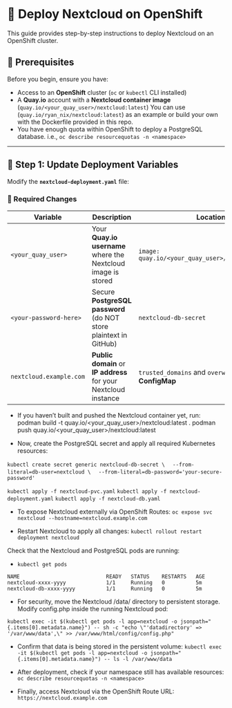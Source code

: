 # 🚀 Deploy Nextcloud on OpenShift

This guide provides step-by-step instructions to deploy Nextcloud on an OpenShift cluster.

## **📌 Prerequisites**
Before you begin, ensure you have:
- Access to an **OpenShift** cluster (`oc` or `kubectl` CLI installed)
- A **Quay.io** account with a **Nextcloud container image** (`quay.io/<your_quay_user>/nextcloud:latest`) You can use (`quay.io/ryan_nix/nextcloud:latest`) as an example or build your own with the Dockerfile provided in this repo.
- You have enough quota within OpenShift to deploy a PostgreSQL database. i.e., `oc describe resourcequotas -n <namespace>`

---

## **🔧 Step 1: Update Deployment Variables**
Modify the **`nextcloud-deployment.yaml`** file:

### **📝 Required Changes**
| Variable | Description | Location |
|----------|------------|----------|
| `<your_quay_user>` | Your **Quay.io username** where the Nextcloud image is stored | `image: quay.io/<your_quay_user>/nextcloud:latest` |
| `<your-password-here>` | Secure **PostgreSQL password** (do NOT store plaintext in GitHub) | `nextcloud-db-secret` |
| `nextcloud.example.com` | **Public domain** or **IP address** for your Nextcloud instance | `trusted_domains` and `overwrite.cli.url` in **ConfigMap** |

- If you haven’t built and pushed the Nextcloud container yet, run:
podman build -t quay.io/<your_quay_user>/nextcloud:latest .
podman push quay.io/<your_quay_user>/nextcloud:latest

- Now, create the PostgreSQL secret and apply all required Kubernetes resources:

`kubectl create secret generic nextcloud-db-secret \`
`  --from-literal=db-user=nextcloud \`
`  --from-literal=db-password='your-secure-password'`

`kubectl apply -f nextcloud-pvc.yaml`
`kubectl apply -f nextcloud-deployment.yaml`
`kubectl apply -f nextcloud-db.yaml`

- To expose Nextcloud externally via OpenShift Routes:
`oc expose svc nextcloud --hostname=nextcloud.example.com`

- Restart Nextcloud to apply all changes:
`kubectl rollout restart deployment nextcloud`

Check that the Nextcloud and PostgreSQL pods are running:
- `kubectl get pods`
```
NAME                            READY   STATUS    RESTARTS   AGE
nextcloud-xxxx-yyyy             1/1     Running   0          5m
nextcloud-db-xxxx-yyyy          1/1     Running   0          5m
```

- For security, move the Nextcloud /data/ directory to persistent storage. Modify config.php inside the running Nextcloud pod:

`kubectl exec -it $(kubectl get pods -l app=nextcloud -o jsonpath="{.items[0].metadata.name}") -- sh -c "echo \"'datadirectory' => '/var/www/data',\" >> /var/www/html/config/config.php"`

- Confirm that data is being stored in the persistent volume:
`kubectl exec -it $(kubectl get pods -l app=nextcloud -o jsonpath="{.items[0].metadata.name}") -- ls -l /var/www/data`

- After deployment, check if your namespace still has available resources:
`oc describe resourcequotas -n <namespace>`

- Finally, access Nextcloud via the OpenShift Route URL:
`https://nextcloud.example.com`




